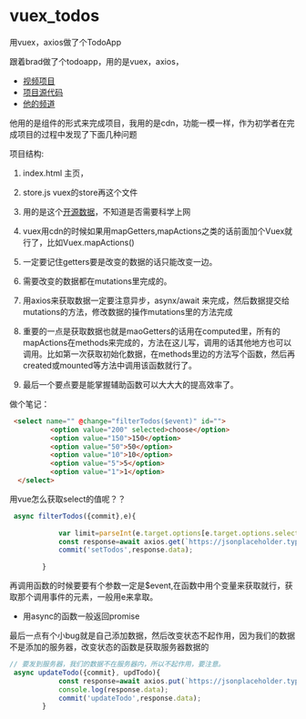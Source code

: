 # vuex_todos
用vuex，axios做了个TodoApp

跟着brad做了个todoapp，用的是vuex，axios，

* [视频项目](https://www.youtube.com/watch?v=5lVQgZzLMHc)
* [项目源代码](https://github.com/bradtraversy/vuex_todo_manager)
* [他的频道](https://www.youtube.com/channel/UC29ju8bIPH5as8OGnQzwJyA)

他用的是组件的形式来完成项目，我用的是cdn，功能一模一样，作为初学者在完成项目的过程中发现了下面几种问题

项目结构:
  1. index.html  主页，
  2. store.js vuex的store再这个文件
  3. 用的是这个[开源数据](https://jsonplaceholder.typicode.com/todos)，不知道是否需要科学上网

1. vuex用cdn的时候如果用mapGetters,mapActions之类的话前面加个Vuex就行了，比如Vuex.mapActions()
2. 一定要记住getters要是改变的数据的话只能改变一边。
3. 需要改变的数据都在mutations里完成的。
4. 用axios来获取数据一定要注意异步，asynx/await 来完成，然后数据提交给mutations的方法，修改数据的操作mutations里的方法完成
5. 重要的一点是获取数据也就是maoGetters的话用在computed里，所有的mapActions在methods来完成的，方法在这儿写，调用的话其他地方也可以调用。比如第一次获取初始化数据，在methods里边的方法写个函数，然后再created或mounted等方法中调用该函数就行了。
6. 最后一个要点要是能掌握辅助函数可以大大大的提高效率了。

做个笔记：

```html
 <select name="" @change="filterTodos($event)" id="">
          <option value="200" selected>choose</option>
          <option value="150">150</option>
          <option value="50">50</option>
          <option value="10">10</option>
          <option value="5">5</option>
          <option value="1">1</option>
  </select>
```

用vue怎么获取select的值呢？？

```javascript
 async filterTodos({commit},e){
          
            var limit=parseInt(e.target.options[e.target.options.selectedIndex].innerText)
            const response=await axios.get(`https://jsonplaceholder.typicode.com/todos?_limit=${limit}`);
            commit('setTodos',response.data);
            
        }
```
再调用函数的时候要要有个参数一定是$event,在函数中用个变量来获取就行，获取那个调用事件的元素，一般用e来拿取。

* 用async的函数一般返回promise

最后一点有个小bug就是自己添加数据，然后改变状态不起作用，因为我们的数据不是添加的服务器，改变状态的函数是获取服务器数据的

```javascript
// 要发到服务器，我们的数据不在服务器内，所以不起作用，要注意。
 async updateTodo({commit}, updTodo){
            const response=await axios.put(`https://jsonplaceholder.typicode.com/todos/${updTodo.id}`,updTodo);
            console.log(response.data);
            commit('updateTodo',response.data);
        }

```









